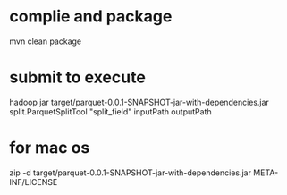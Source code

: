 
# complie and package
mvn clean package

# submit to execute
hadoop jar target/parquet-0.0.1-SNAPSHOT-jar-with-dependencies.jar split.ParquetSplitTool "split_field" inputPath outputPath

# for mac os
zip -d target/parquet-0.0.1-SNAPSHOT-jar-with-dependencies.jar META-INF/LICENSE

